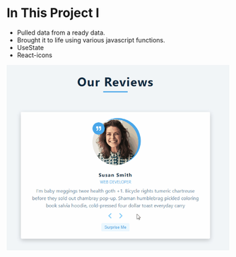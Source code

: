 # In This Project I
* Pulled data from a ready data.
* Brought it to life using various javascript functions.
* UseState
* React-icons

![](https://github.com/ozcan-cetin/reviews/blob/master/Reviews.gif)
